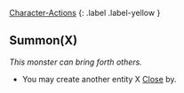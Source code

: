 [Character-Actions](Game/Core/Character-Actions)
{: .label .label-yellow }
## Summon(X)
*This monster can bring forth others.*

* You may create another entity X [Close](Game/Core/Movement#Close) by.
